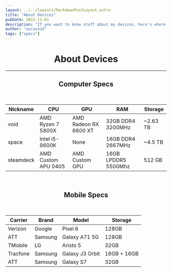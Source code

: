 ```yaml
---
layout: ../../layouts/MarkdownPostLayout.astro
title: "About Devices"
pubDate: 2022-11-01
description: "If you want to know stuff about my devices, here's where you can find it."
author: "auravoid"
tags: ["specs"]
---
```

<center>

# About Devices

---

## Computer Specs

<br>

| Nickname  | CPU                 | GPU                   | RAM                 | Storage  |
| --------- | ------------------- | --------------------- | ------------------- | -------- |
| void      | AMD Ryzen 7 5800X   | AMD Radeon RX 6600 XT | 32GB DDR4 3200MHz   | ~2.63 TB |
| space     | Intel i5-9600K      | None                  | 16GB DDR4 2667MHz   | ~4.5 TB  |
| steamdeck | AMD Custom APU 0405 | AMD Custom GPU        | 16GB LPDDR5 5500Mhz | 512 GB   |


<br>

## Mobile Specs

<br>

| Carrier  | Brand   | Model           | Storage     |
| -------- | ------- | --------------- | ----------- |
| Verizon  | Google  | Pixel 6         | 128GB       |
| ATT      | Samsung | Galaxy A71 5G   | 128GB       |
| TMobile  | LG      | Aristo 5        | 32GB        |
| Tracfone | Samsung | Galaxy J3 Orbit | 16GB + 16GB |
| ATT      | Samsung | Galaxy S7       | 32GB        |

</center>